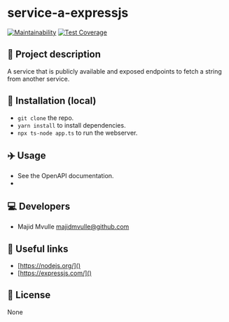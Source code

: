 # service-a-expressjs

[![Maintainability](https://api.codeclimate.com/v1/badges/7aa2ddaf2bdaf9e32d09/maintainability)](https://codeclimate.com/repos/6664d6fbd4a5b60f6f5c2e55/maintainability)
[![Test Coverage](https://api.codeclimate.com/v1/badges/7aa2ddaf2bdaf9e32d09/test_coverage)](https://codeclimate.com/repos/6664d6fbd4a5b60f6f5c2e55/test_coverage)

## 📖 Project description

A service that is publicly available and exposed endpoints to fetch a string from another service.

## 🔧 Installation (local)
- `git clone` the repo.
- `yarn install` to install dependencies.
- `npx ts-node app.ts` to run the webserver.

## ✈️ Usage
- See the OpenAPI documentation.
- 
## 💻 Developers

- Majid Mvulle <majidmvulle@github.com>


## 🔗 Useful links

- [https://nodejs.org/]()
- [https://expressjs.com/]()

## 🪪 License
 
None
